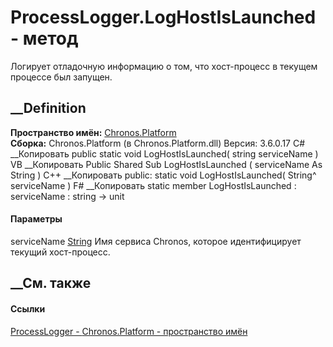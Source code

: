 # ProcessLogger.LogHostIsLaunched - метод
Логирует отладочную информацию о том, что хост-процесс в текущем процессе был
запущен.
## __Definition
 **Пространство имён:** [Chronos.Platform](N_Chronos_Platform.htm)  
 **Сборка:** Chronos.Platform (в Chronos.Platform.dll) Версия: 3.6.0.17
C# __Копировать
     public static void LogHostIsLaunched(
    	string serviceName
    )
VB __Копировать
     Public Shared Sub LogHostIsLaunched ( 
    	serviceName As String
    )
C++ __Копировать
     public:
    static void LogHostIsLaunched(
    	String^ serviceName
    )
F# __Копировать
     static member LogHostIsLaunched : 
            serviceName : string -> unit 
#### Параметры
serviceName [String](https://learn.microsoft.com/dotnet/api/system.string)
    Имя сервиса Chronos, которое идентифицирует текущий хост-процесс.
##  __См. также
#### Ссылки
[ProcessLogger - ](T_Chronos_Platform_ProcessLogger.htm)
[Chronos.Platform - пространство имён](N_Chronos_Platform.htm)
